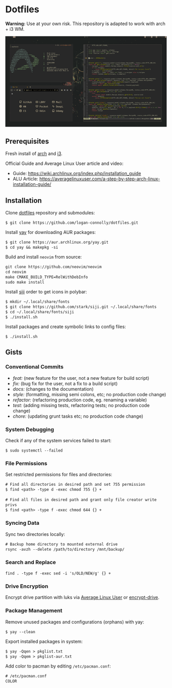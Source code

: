 # Dotfiles

**Warning:** Use at your own risk. This repository is adapted to work with arch + i3 WM.

![](static/screenshot.png)

## Prerequisites

Fresh install of [arch](https://archlinux.org/) and [i3](https://i3wm.org/).

Official Guide and Average Linux User article and video:

- Guide: https://wiki.archlinux.org/index.php/installation_guide
- ALU Article: https://averagelinuxuser.com/a-step-by-step-arch-linux-installation-guide/

## Installation

Clone [dotfiles](https://github.com/logan-connolly/dotfiles) repository and submodules:

```shell
$ git clone https://github.com/logan-connolly/dotfiles.git
```

Install [yay](https://github.com/Jguer/yay) for downloading AUR packages:

```shell
$ git clone https://aur.archlinux.org/yay.git
$ cd yay && makepkg -si
```

Build and install `neovim` from source:

```shell
git clone https://github.com/neovim/neovim
cd neovim
make CMAKE_BUILD_TYPE=RelWithDebInfo
sudo make install
```

Install [siji](https://github.com/stark/siji) order to get icons in polybar:

```shell
$ mkdir ~/.local/share/fonts
$ git clone https://github.com/stark/siji.git ~/.local/share/fonts
$ cd ~/.local/share/fonts/siji
$ ./install.sh
```

Install packages and create symbolic links to config files:

```shell
$ ./install.sh
```

## Gists

### Conventional Commits

- *feat:* (new feature for the user, not a new feature for build script)
- *fix:* (bug fix for the user, not a fix to a build script)
- *docs:* (changes to the documentation)
- *style:* (formatting, missing semi colons, etc; no production code change)
- *refactor:* (refactoring production code, eg. renaming a variable)
- *test:* (adding missing tests, refactoring tests; no production code change)
- *chore:* (updating grunt tasks etc; no production code change)


### System Debugging

Check if any of the system services failed to start:

```shell
$ sudo systemctl --failed
```

### File Permissions

Set restricted permissions for files and directories:

```shell
# Find all directories in desired path and set 755 permission
$ find <path> -type d -exec chmod 755 {} +

# Find all files in desired path and grant only file creator write privs
$ find <path> -type f -exec chmod 644 {} +
```

### Syncing Data

Sync two directories locally:

```shell
# Backup home directory to mounted external drive
rsync -avzh --delete /path/to/directory /mnt/backup/
```

### Search and Replace

```shell
find . -type f -exec sed -i 's/OLD/NEW/g' {} +
```

### Drive Encryption

Encrypt drive partition with luks via [Average Linux User](https://www.youtube.com/watch?v=ch-wzDyo-wU) or [encrypt-drive](./static/encrypt-drive.txt).


### Package Management

Remove unused packages and configurations (orphans) with yay:

```shell
$ yay --clean
```
Export installed packages in system:

```shell
$ yay -Qqen > pkglist.txt
$ yay -Qqem > pkglist-aur.txt
```

Add color to pacman by editing `/etc/pacman.conf`:

```shell
# /etc/pacman.conf
COLOR
```
